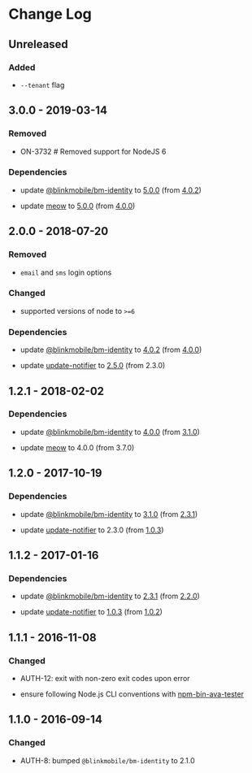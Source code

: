 # Change Log

## Unreleased

### Added

- `--tenant` flag

## 3.0.0 - 2019-03-14

### Removed

- ON-3732 # Removed support for NodeJS 6

### Dependencies

- update [@blinkmobile/bm-identity](https://www.npmjs.com/package/@blinkmobile/bm-identity) to [5.0.0](https://github.com/blinkmobile/bm-identity.js/releases/tag/5.0.0) (from [4.0.2](https://github.com/blinkmobile/bm-identity.js/releases/tag/4.0.2))

- update [meow](https://www.npmjs.com/package/meow) to [5.0.0](https://github.com/sindresorhus/meow/releases/tag/v5.0.0) (from [4.0.0](https://github.com/sindresorhus/meow/releases/tag/v4.0.0))

## 2.0.0 - 2018-07-20

### Removed

- `email` and `sms` login options

### Changed

- supported versions of node to `>=6`

### Dependencies

- update [@blinkmobile/bm-identity](https://www.npmjs.com/package/@blinkmobile/bm-identity) to [4.0.2](https://github.com/blinkmobile/bm-identity.js/releases/tag/4.0.2) (from [4.0.0](https://github.com/blinkmobile/bm-identity.js/releases/tag/4.0.0))

- update [update-notifier](https://www.npmjs.com/package/update-notifier) to [2.5.0](https://github.com/yeoman/update-notifier/releases/tag/v2.5.0) (from 2.3.0)

## 1.2.1 - 2018-02-02

### Dependencies

- update [@blinkmobile/bm-identity](https://www.npmjs.com/package/@blinkmobile/bm-identity) to [4.0.0](https://github.com/blinkmobile/bm-identity.js/blob/master/CHANGELOG.md) (from [3.1.0](https://github.com/blinkmobile/bm-identity.js/blob/master/CHANGELOG.md))

- update [meow](https://www.npmjs.com/package/meow) to 4.0.0 (from 3.7.0)

## 1.2.0 - 2017-10-19

### Dependencies

- update [@blinkmobile/bm-identity](https://www.npmjs.com/package/@blinkmobile/bm-identity) to [3.1.0](https://github.com/blinkmobile/bm-identity.js/releases/tag/3.1.0) (from [2.3.1](https://github.com/blinkmobile/bm-identity.js/releases/tag/2.3.1))

- update [update-notifier](https://www.npmjs.com/package/update-notifier) to 2.3.0 (from [1.0.3](https://github.com/yeoman/update-notifier/releases/tag/v1.0.3))

## 1.1.2 - 2017-01-16

### Dependencies

- update [@blinkmobile/bm-identity](https://www.npmjs.com/package/@blinkmobile/bm-identity) to [2.3.1](https://github.com/blinkmobile/bm-identity.js/releases/tag/2.3.1) (from [2.2.0](https://github.com/blinkmobile/bm-identity.js/releases/tag/2.3.1))

- update [update-notifier](https://www.npmjs.com/package/update-notifier) to [1.0.3](https://github.com/yeoman/update-notifier/releases/tag/v1.0.3) (from [1.0.2](https://github.com/yeoman/update-notifier/releases/tag/v1.0.3))

## 1.1.1 - 2016-11-08

### Changed

- AUTH-12: exit with non-zero exit codes upon error

- ensure following Node.js CLI conventions with [npm-bin-ava-tester](https://github.com/jokeyrhyme/npm-bin-ava-tester.js)

## 1.1.0 - 2016-09-14

### Changed

- AUTH-8: bumped `@blinkmobile/bm-identity` to 2.1.0
